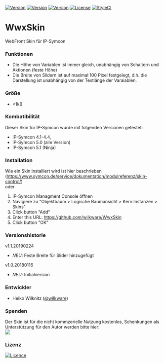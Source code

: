 [![Version](https://img.shields.io/badge/Symcon-Webfront--Skin-red.svg)](https://www.symcon.de/service/dokumentation/entwicklerbereich/sdk-tools/sdk-skins/)
[![Version](https://img.shields.io/badge/Symcon%20Version-4.1--5.1-blue.svg)](https://www.symcon.de/produkt/)
[![Version](https://img.shields.io/badge/Skin%20Version-1.1.20190224-orange.svg)](https://github.com/Wilkware/WwxSkin)
[![License](https://img.shields.io/badge/License-CC%20BY--NC--SA%204.0-green.svg)](https://creativecommons.org/licenses/by-nc-sa/4.0/)
[![StyleCI](https://github.styleci.io/repos/117355336/shield?style=flat)](https://github.styleci.io/repos/117355336)

# WwxSkin
 WebFront Skin für IP-Symcon

### Funktionen
* Die Höhe von Variablen ist immer gleich, unabhängig von Schaltern und Aktionen (feste Höhe)
* Die Breite von Slidern ist auf maximal 100 Pixel festgelegt, d.h. die Darstellung ist unabhängig von der Textlänge der Varaiablen.

### Größe
* <1kB

### Kombatibilität
Dieser Skin für IP-Symcon wurde mit folgenden Versionen getestet:
- IP-Symcon 4.1-4.4,
- IP-Symcon 5.0 (alle Version)
- IP-Symcon 5.1 (Ninja)

### Installation
Wie ein Skin installiert wird ist hier beschrieben (https://www.symcon.de/service/dokumentation/modulreferenz/skin-control/)<br />
oder <br /> 
1. IP-Symcon Managment Console öffnen
2. Navigiere zu "Objektbaum > Logische Baumansicht > Kern Instanzen > Skins"
3. Click button "Add"
4. Enter this URL: https://github.com/wilkware/WwxSkin
5. Click button "OK"

### Versionshistorie

v1.1.20190224
* _NEU_: Feste Breite für Slider hinzugefügt

v1.0.20180116
* _NEU_: Initialversion

### Entwickler
* Heiko Wilknitz ([@wilkware](https://github.com/wilkware))

### Spenden
Der Skin ist für die nicht kommzerielle Nutzung kostenlos, Schenkungen als Unterstützung für den Autor werden bitte hier:<br />
<a href="https://www.paypal.com/cgi-bin/webscr?cmd=_s-xclick&hosted_button_id=8816166" target="_blank"><img src="https://www.paypalobjects.com/de_DE/DE/i/btn/btn_donate_LG.gif" border="0" /></a>

### Lizenz
[![Licence](https://licensebuttons.net/i/l/by-nc-sa/transparent/00/00/00/88x31-e.png)](https://creativecommons.org/licenses/by-nc-sa/4.0/)